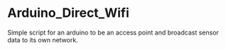 # Arduino_Direct_Wifi
Simple script for an arduino to be an access point and broadcast sensor data to its own network.  
